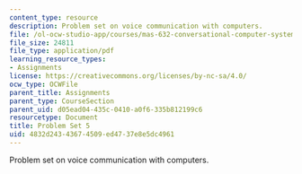 ```yaml
---
content_type: resource
description: Problem set on voice communication with computers.
file: /ol-ocw-studio-app/courses/mas-632-conversational-computer-systems-fall-2008/4832d24343674509ed4737e8e5dc4961_ps5.pdf
file_size: 24811
file_type: application/pdf
learning_resource_types:
- Assignments
license: https://creativecommons.org/licenses/by-nc-sa/4.0/
ocw_type: OCWFile
parent_title: Assignments
parent_type: CourseSection
parent_uid: d05ead04-435c-0410-a0f6-335b812199c6
resourcetype: Document
title: Problem Set 5
uid: 4832d243-4367-4509-ed47-37e8e5dc4961
---
```

Problem set on voice communication with computers.